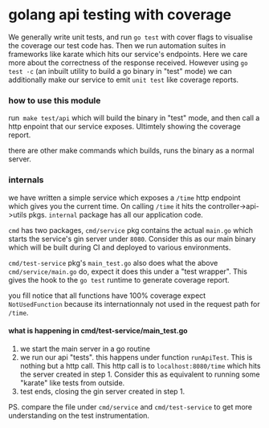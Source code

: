 # golang api testing with coverage

We generally write unit tests, and run `go test` with cover flags to visualise the coverage our test code has. 
Then we run automation suites in frameworks like karate which hits our service's endpoints. Here we care more about the correctness of the response received. However using `go test -c` (an inbuilt utility to build a go binary in "test" mode) we can additionally make our service to emit `unit test` like coverage reports. 

### how to use this module
run` make test/api` which will build the binary in "test" mode, and then call a http enpoint that our service exposes. Ultimtely showing the coverage report.

there are other make commands which builds, runs the binary as a normal server.

### internals
we have written a simple service which exposes a `/time` http endpoint which gives you the current time. On calling `/time` it hits the controller->api->utils pkgs. `internal` package has all our application code.

`cmd` has two packages, `cmd/service` pkg contains the actual `main.go` which starts the service's gin server under `8080`. Consider this as our main binary which will be built during CI and deployed to various environments. 

`cmd/test-service` pkg's `main_test.go` also does what the above `cmd/service/main.go` do, expect it does this under a "test wrapper". This gives the hook to the `go test` runtime to generate coverage report.

you fill notice that all functions have 100% coverage expect `NotUsedFunction` because its internationnaly not used in the request path for `/time`.

#### what is happening in cmd/test-service/main_test.go
1. we start the main server in a go routine
2. we run our api "tests". this happens under function `runApiTest`. This is nothing but a http call. This http call is to `localhost:8080/time` which hits the server created in step 1. Consider this as equivalent to running some "karate" like tests from outside.
3. test ends, closing the gin server created in step 1.

PS. compare the file under `cmd/service` and `cmd/test-service` to get more understanding on the test instrumentation.
